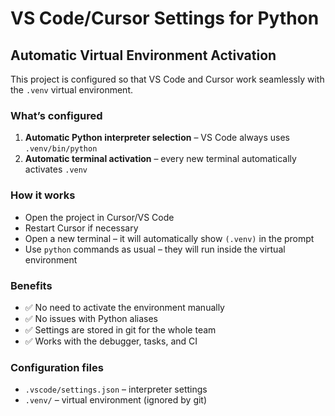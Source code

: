 # VS Code/Cursor Settings for Python

## Automatic Virtual Environment Activation

This project is configured so that VS Code and Cursor work seamlessly with the `.venv` virtual environment.

### What’s configured

1. **Automatic Python interpreter selection** – VS Code always uses `.venv/bin/python`
2. **Automatic terminal activation** – every new terminal automatically activates `.venv`

### How it works

- Open the project in Cursor/VS Code
- Restart Cursor if necessary
- Open a new terminal – it will automatically show `(.venv)` in the prompt
- Use `python` commands as usual – they will run inside the virtual environment

### Benefits

- ✅ No need to activate the environment manually
- ✅ No issues with Python aliases
- ✅ Settings are stored in git for the whole team
- ✅ Works with the debugger, tasks, and CI

### Configuration files

- `.vscode/settings.json` – interpreter settings
- `.venv/` – virtual environment (ignored by git)
